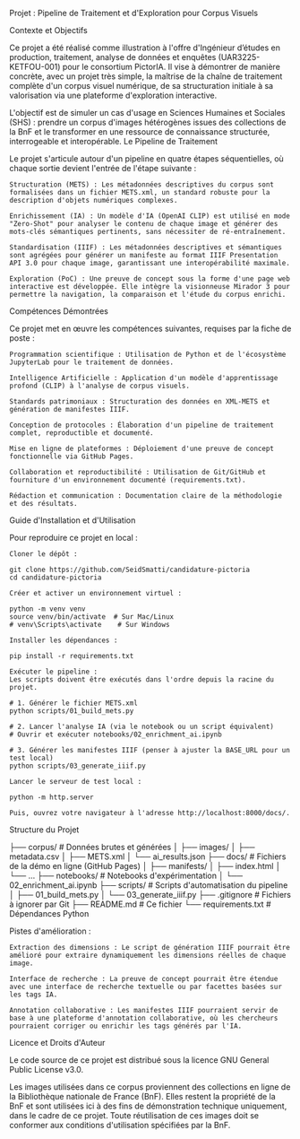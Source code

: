 Projet : Pipeline de Traitement et d'Exploration pour Corpus Visuels


Contexte et Objectifs

Ce projet a été réalisé comme illustration à l'offre d'Ingénieur d’études en production, traitement, analyse de données et enquêtes (UAR3225-KETFOU-001) pour le consortium PictorIA. Il vise à démontrer de manière concrète, avec un projet très simple, la maîtrise de la chaîne de traitement complète d'un corpus visuel numérique, de sa structuration initiale à sa valorisation via une plateforme d'exploration interactive.

L'objectif est de simuler un cas d'usage en Sciences Humaines et Sociales (SHS) : prendre un corpus d'images hétérogènes issues des collections de la BnF et le transformer en une ressource de connaissance structurée, interrogeable et interopérable.
Le Pipeline de Traitement

Le projet s'articule autour d'un pipeline en quatre étapes séquentielles, où chaque sortie devient l'entrée de l'étape suivante :

    Structuration (METS) : Les métadonnées descriptives du corpus sont formalisées dans un fichier METS.xml, un standard robuste pour la description d'objets numériques complexes.

    Enrichissement (IA) : Un modèle d'IA (OpenAI CLIP) est utilisé en mode "Zero-Shot" pour analyser le contenu de chaque image et générer des mots-clés sémantiques pertinents, sans nécessiter de ré-entraînement.

    Standardisation (IIIF) : Les métadonnées descriptives et sémantiques sont agrégées pour générer un manifeste au format IIIF Presentation API 3.0 pour chaque image, garantissant une interopérabilité maximale.

    Exploration (PoC) : Une preuve de concept sous la forme d'une page web interactive est développée. Elle intègre la visionneuse Mirador 3 pour permettre la navigation, la comparaison et l'étude du corpus enrichi.

Compétences Démontrées

Ce projet met en œuvre les compétences suivantes, requises par la fiche de poste :

    Programmation scientifique : Utilisation de Python et de l'écosystème JupyterLab pour le traitement de données.

    Intelligence Artificielle : Application d'un modèle d'apprentissage profond (CLIP) à l'analyse de corpus visuels.

    Standards patrimoniaux : Structuration des données en XML-METS et génération de manifestes IIIF.

    Conception de protocoles : Élaboration d'un pipeline de traitement complet, reproductible et documenté.

    Mise en ligne de plateformes : Déploiement d'une preuve de concept fonctionnelle via GitHub Pages.

    Collaboration et reproductibilité : Utilisation de Git/GitHub et fourniture d'un environnement documenté (requirements.txt).

    Rédaction et communication : Documentation claire de la méthodologie et des résultats.

Guide d'Installation et d'Utilisation

Pour reproduire ce projet en local :

    Cloner le dépôt :

    git clone https://github.com/SeidSmatti/candidature-pictoria 
    cd candidature-pictoria

    Créer et activer un environnement virtuel :

    python -m venv venv
    source venv/bin/activate  # Sur Mac/Linux
    # venv\Scripts\activate    # Sur Windows

    Installer les dépendances :

    pip install -r requirements.txt

    Exécuter le pipeline :
    Les scripts doivent être exécutés dans l'ordre depuis la racine du projet.

    # 1. Générer le fichier METS.xml
    python scripts/01_build_mets.py

    # 2. Lancer l'analyse IA (via le notebook ou un script équivalent)
    # Ouvrir et exécuter notebooks/02_enrichment_ai.ipynb

    # 3. Générer les manifestes IIIF (penser à ajuster la BASE_URL pour un test local)
    python scripts/03_generate_iiif.py

    Lancer le serveur de test local :

    python -m http.server

    Puis, ouvrez votre navigateur à l'adresse http://localhost:8000/docs/.

Structure du Projet

├── corpus/         # Données brutes et générées
│   ├── images/
│   ├── metadata.csv
│   ├── METS.xml
│   └── ai_results.json
├── docs/           # Fichiers de la démo en ligne (GitHub Pages)
│   ├── manifests/
│   ├── index.html
│   └── ...
├── notebooks/      # Notebooks d'expérimentation
│   └── 02_enrichment_ai.ipynb
├── scripts/        # Scripts d'automatisation du pipeline
│   ├── 01_build_mets.py
│   └── 03_generate_iiif.py
├── .gitignore      # Fichiers à ignorer par Git
├── README.md       # Ce fichier
└── requirements.txt # Dépendances Python


Pistes d'amélioration :

    Extraction des dimensions : Le script de génération IIIF pourrait être amélioré pour extraire dynamiquement les dimensions réelles de chaque image.

    Interface de recherche : La preuve de concept pourrait être étendue avec une interface de recherche textuelle ou par facettes basées sur les tags IA.

    Annotation collaborative : Les manifestes IIIF pourraient servir de base à une plateforme d'annotation collaborative, où les chercheurs pourraient corriger ou enrichir les tags générés par l'IA.

Licence et Droits d'Auteur

Le code source de ce projet est distribué sous la licence GNU General Public License v3.0.

Les images utilisées dans ce corpus proviennent des collections en ligne de la Bibliothèque nationale de France (BnF). Elles restent la propriété de la BnF et sont utilisées ici à des fins de démonstration technique uniquement, dans le cadre de ce projet. Toute réutilisation de ces images doit se conformer aux conditions d'utilisation spécifiées par la BnF.
